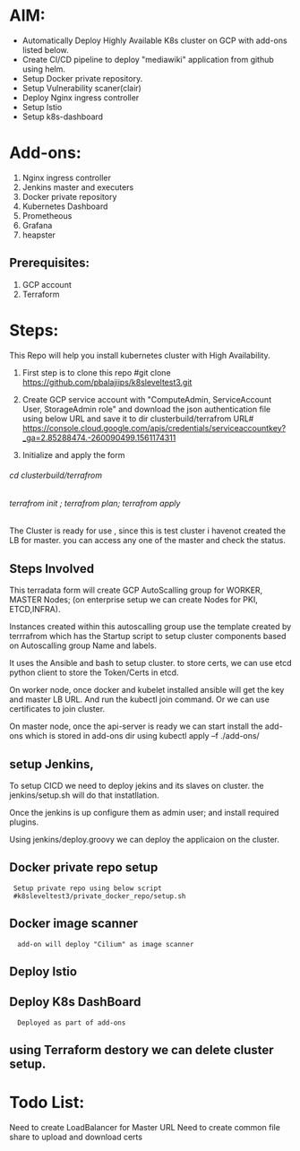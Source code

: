 # AIM:
  - Automatically Deploy Highly Available K8s cluster on GCP with add-ons listed below.
  - Create CI/CD pipeline to deploy "mediawiki" application from github using helm.
  - Setup Docker private repository.
  - Setup Vulnerability scaner(clair)
  - Deploy Nginx ingress controller 
  - Setup Istio
  - Setup k8s-dashboard
  
# Add-ons:
1)	Nginx ingress controller 
2)	Jenkins master and executers  
3)	Docker private repository
4)	Kubernetes Dashboard
5)	Prometheous
6)	Grafana
7)	heapster
	
## Prerequisites:
1)	GCP account 
2)	Terraform 

# Steps:
   This Repo will help you install kubernetes cluster with High Availability.

1) First step is to clone this repo 
 #git clone https://github.com/pbalajiips/k8sleveltest3.git

2) Create GCP  service account with "ComputeAdmin, ServiceAccount User, StorageAdmin role" and download the json authentication file using below URL and save it to  dir  clusterbuild/terrafrom  URL# https://console.cloud.google.com/apis/credentials/serviceaccountkey?_ga=2.85288474.-260090499.1561174311

3) Initialize and apply the form
###### cd clusterbuild/terrafrom
###### terrafrom init ; terrafrom plan; terrafrom apply

The Cluster is ready for use , since this is test cluster i havenot created the LB for master. you can access any one of the master and check the status.


## Steps Involved
 This terradata form will create GCP AutoScalling group for WORKER, MASTER Nodes; (on enterprise setup we can create Nodes for PKI, ETCD,INFRA).

 Instances created within this autoscalling group use the template created by terrrafrom which has the Startup script to setup cluster components based on Autoscalling group Name and labels.

 It uses the Ansible and bash to setup cluster. to store certs, we can use etcd python client to store the Token/Certs in etcd.

 On worker node, once docker and  kubelet installed ansible will get the key and master LB URL. And run the kubectl join command. Or we can use certificates to join cluster.
 
 On master node, once the api-server is ready we can start install the add-ons  which is stored in add-ons dir using kubectl apply –f ./add-ons/

## setup Jenkins,
  To setup CICD we need to deploy jekins and its slaves on cluster. the jenkins/setup.sh will do that instatllation. 

  Once the jenkins is up configure them as admin user; and install required plugins.
  
  Using jenkins/deploy.groovy we can deploy the applicaion on the cluster.


## Docker private repo setup

     Setup private repo using below script
     #k8sleveltest3/private_docker_repo/setup.sh
  

## Docker image scanner

      add-on will deploy "Cilium" as image scanner


## Deploy Istio


## Deploy K8s DashBoard

      Deployed as part of add-ons

## using Terraform destory we can delete cluster setup.
 
# Todo List:
  Need to create LoadBalancer for Master URL 
  Need to create common file share to upload and download certs

